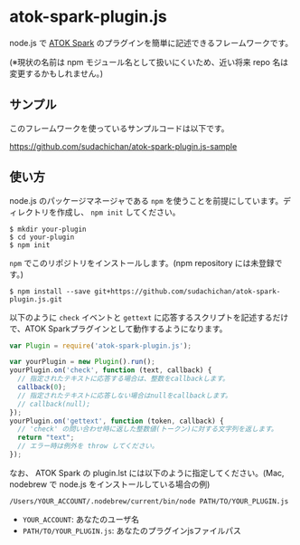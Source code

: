 # atok-spark-plugin.js
node.js で [ATOK Spark](https://github.com/JustSystems/ATOK_Spark) のプラグインを簡単に記述できるフレームワークです。

(※現状の名前は npm モジュール名として扱いにくいため、近い将来 repo 名は変更するかもしれません。)

## サンプル
このフレームワークを使っているサンプルコードは以下です。

https://github.com/sudachichan/atok-spark-plugin.js-sample

## 使い方

node.js のパッケージマネージャである `npm` を使うことを前提にしています。ディレクトリを作成し、 `npm init` してください。
```
$ mkdir your-plugin
$ cd your-plugin
$ npm init
```

`npm` でこのリポジトリをインストールします。(npm repository には未登録です。)
```
$ npm install --save git+https://github.com/sudachichan/atok-spark-plugin.js.git
```

以下のように `check` イベントと `gettext` に応答するスクリプトを記述するだけで、ATOK Sparkプラグインとして動作するようになります。
```javascript
var Plugin = require('atok-spark-plugin.js');

var yourPlugin = new Plugin().run();
yourPlugin.on('check', function (text, callback) {
  // 指定されたテキストに応答する場合は、整数をcallbackします。
  callback(0);
  // 指定されたテキストに応答しない場合はnullをcallbackします。
  // callback(null);
});
yourPlugin.on('gettext', function (token, callback) {
  // 'check' の問い合わせ時に返した整数値(トークン)に対する文字列を返します。
  return "text";
  // エラー時は例外を throw してください。
});
```

なお、 ATOK Spark の plugin.lst には以下のように指定してください。(Mac, nodebrew で node.js をインストールしている場合の例)
```
/Users/YOUR_ACCOUNT/.nodebrew/current/bin/node PATH/TO/YOUR_PLUGIN.js
```
- `YOUR_ACCOUNT`: あなたのユーザ名
- `PATH/TO/YOUR_PLUGIN.js`: あなたのプラグインjsファイルパス
